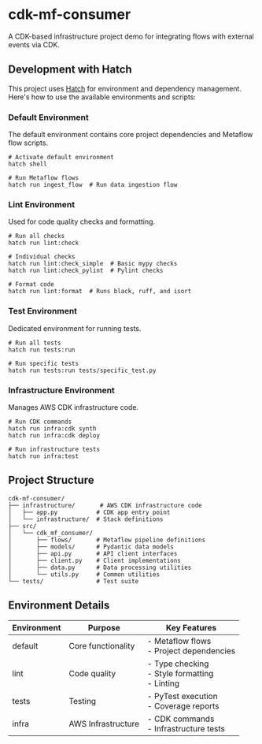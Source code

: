 # cdk-mf-consumer


A CDK-based infrastructure project demo for integrating flows with external events via CDK.



## Development with Hatch

This project uses [Hatch](https://hatch.pypa.io/) for environment and dependency management. Here's how to use the available environments and scripts:

### Default Environment

The default environment contains core project dependencies and Metaflow flow scripts.

```console
# Activate default environment
hatch shell

# Run Metaflow flows
hatch run ingest_flow  # Run data ingestion flow
```

### Lint Environment

Used for code quality checks and formatting.

```console
# Run all checks
hatch run lint:check

# Individual checks
hatch run lint:check_simple  # Basic mypy checks
hatch run lint:check_pylint  # Pylint checks

# Format code
hatch run lint:format  # Runs black, ruff, and isort
```

### Test Environment

Dedicated environment for running tests.

```console
# Run all tests
hatch run tests:run

# Run specific tests
hatch run tests:run tests/specific_test.py
```

### Infrastructure Environment

Manages AWS CDK infrastructure code.

```console
# Run CDK commands
hatch run infra:cdk synth
hatch run infra:cdk deploy

# Run infrastructure tests
hatch run infra:test
```

## Project Structure

```
cdk-mf-consumer/
├── infrastructure/       # AWS CDK infrastructure code
│   ├── app.py           # CDK app entry point
│   └── infrastructure/  # Stack definitions
├── src/
│   └── cdk_mf_consumer/
│       ├── flows/       # Metaflow pipeline definitions
│       ├── models/      # Pydantic data models
│       ├── api.py       # API client interfaces
│       ├── client.py    # Client implementations
│       ├── data.py      # Data processing utilities
│       └── utils.py     # Common utilities
└── tests/               # Test suite
```

## Environment Details

| Environment | Purpose | Key Features |
|-------------|---------|--------------|
| default | Core functionality | - Metaflow flows<br>- Project dependencies |
| lint | Code quality | - Type checking<br>- Style formatting<br>- Linting |
| tests | Testing | - PyTest execution<br>- Coverage reports |
| infra | AWS Infrastructure | - CDK commands<br>- Infrastructure tests |



